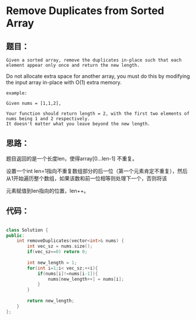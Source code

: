 # Remove Duplicates from Sorted Array

## 题目：

    Given a sorted array, remove the duplicates in-place such that each element appear only once and return the new length.

Do not allocate extra space for another array, you must do this by modifying the input array in-place with O(1) extra memory.

```
example:

Given nums = [1,1,2],

Your function should return length = 2, with the first two elements of nums being 1 and 2 respectively.
It doesn't matter what you leave beyond the new length.

```

## 思路：

  题目返回的是一个长度len，使得array[0...len-1] 不重复。 
  
  设置一个int len=1指向不重复数组部分的后一位（第一个元素肯定不重复），然后从1开始遍历整个数组，如果该数和前一位相等则处理下一个，否则将该
 
 元素赋值到len指向的位置，len++。
  
## 代码：

```cpp

class Solution {
public:
    int removeDuplicates(vector<int>& nums) {
        int vec_sz = nums.size();
        if(vec_sz==0) return 0;
        
        int new_length = 1;
        for(int i=1;i< vec_sz;++i){
            if(nums[i]!=nums[i-1]){
                nums[new_length++] = nums[i]; 
            }
        }
        
        return new_length;
    }
};

```
